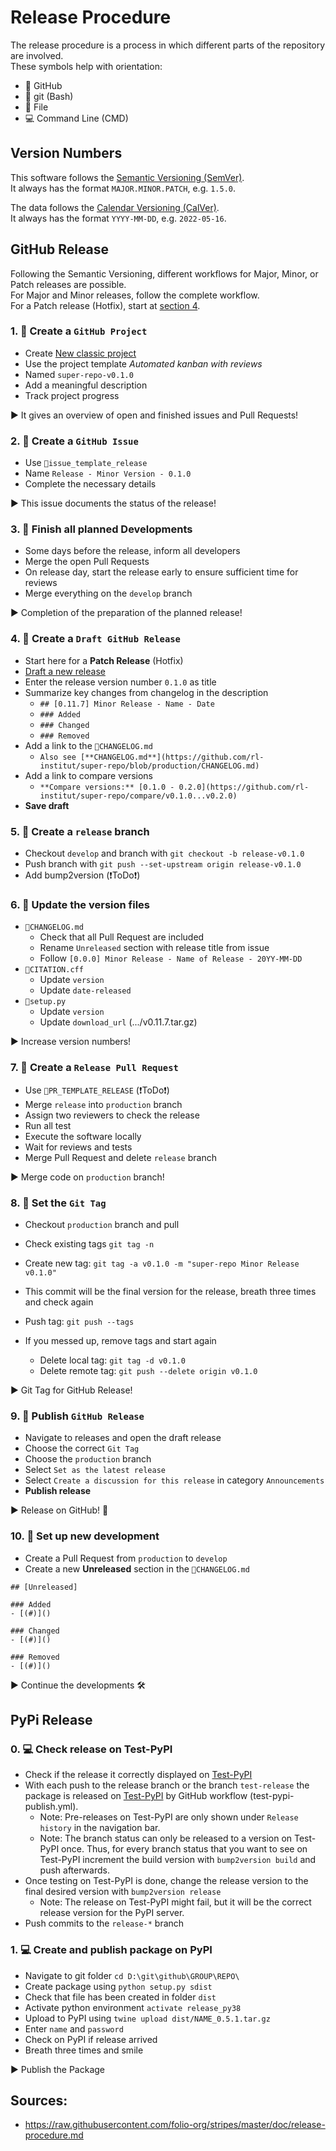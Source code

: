 # Release Procedure

The release procedure is a process in which different parts of the repository are involved.<br>
These symbols help with orientation:
* 🐙 GitHub
* 💠 git (Bash)
* 📝 File
* 💻 Command Line (CMD)


## Version Numbers

This software follows the [Semantic Versioning (SemVer)](https://semver.org/).<br>
It always has the format `MAJOR.MINOR.PATCH`, e.g. `1.5.0`.

The data follows the [Calendar Versioning (CalVer)](https://calver.org/).<br>
It always has the format `YYYY-MM-DD`, e.g. `2022-05-16`.


## GitHub Release

Following the Semantic Versioning, different workflows for Major, Minor, or Patch
releases are possible. <br>
For Major and Minor releases, follow the complete workflow.<br>
For a Patch release (Hotfix), start at [section 4](https://github.com/rl-institut/super-repo/blob/production/RELEASE_PROCEDURE.md#4--create-a-draft-github-release).

### 1. 🐙 Create a `GitHub Project`
* Create [New classic project](https://github.com/rl-institut/super-repo/projects?type=classic)
* Use the project template *Automated kanban with reviews*
* Named `super-repo-v0.1.0`
* Add a meaningful description
* Track project progress

▶️ It gives an overview of open and finished issues and Pull Requests!

### 2. 🐙 Create a `GitHub Issue`
* Use `📝issue_template_release`
* Name `Release - Minor Version - 0.1.0`
* Complete the necessary details

▶️ This issue documents the status of the release!

### 3. 🐙 Finish all planned Developments
* Some days before the release, inform all developers
* Merge the open Pull Requests
* On release day, start the release early to ensure sufficient time for reviews
* Merge everything on the `develop` branch

▶️ Completion of the preparation of the planned release!

### 4. 🐙 Create a `Draft GitHub Release`
* Start here for a **Patch Release** (Hotfix)
* [Draft a new release](https://github.com/rl-institut/super-repo/releases/new)
* Enter the release version number `0.1.0` as title
* Summarize key changes from changelog in the description
    * `## [0.11.7] Minor Release - Name - Date`
    * `### Added`
    * `### Changed`
    * `### Removed`
* Add a link to the `📝CHANGELOG.md`
    * `Also see [**CHANGELOG.md**](https://github.com/rl-institut/super-repo/blob/production/CHANGELOG.md)`
* Add a link to compare versions
    * `**Compare versions:** [0.1.0 - 0.2.0](https://github.com/rl-institut/super-repo/compare/v0.1.0...v0.2.0)`
* **Save draft**

### 5. 💠 Create a `release` branch
* Checkout `develop` and branch with `git checkout -b release-v0.1.0`
* Push branch with `git push --set-upstream origin release-v0.1.0`
* Add bump2version (❗ToDo❗) 

### 6. 📝 Update the version files
* `📝CHANGELOG.md`
    * Check that all Pull Request are included
    * Rename `Unreleased` section with release title from issue
    * Follow `[0.0.0] Minor Release - Name of Release - 20YY-MM-DD`
* `📝CITATION.cff`
    * Update `version`
    * Update `date-released`
* `📝setup.py`
    * Update `version`
    * Update `download_url` (.../v0.11.7.tar.gz)

▶️ Increase version numbers!

### 7. 🐙 Create a `Release Pull Request`
* Use `📝PR_TEMPLATE_RELEASE` (❗ToDo❗)
* Merge `release` into `production` branch
* Assign two reviewers to check the release
* Run all test
* Execute the software locally
* Wait for reviews and tests
* Merge Pull Request and delete `release` branch

▶️ Merge code on `production` branch!

### 8. 💠 Set the `Git Tag`
* Checkout `production` branch and pull
* Check existing tags `git tag -n`
* Create new tag: `git tag -a v0.1.0 -m "super-repo Minor Release v0.1.0"`
* This commit will be the final version for the release, breath three times and check again
* Push tag: `git push --tags`

* If you messed up, remove tags and start again
    * Delete local tag: `git tag -d v0.1.0`
    * Delete remote tag: `git push --delete origin v0.1.0`

▶️ Git Tag for GitHub Release!

### 9. 🐙 Publish `GitHub Release`
* Navigate to releases and open the draft release
* Choose the correct `Git Tag`
* Choose the `production` branch
* Select `Set as the latest release`
* Select `Create a discussion for this release` in category `Announcements`
* **Publish release**

▶️ Release on GitHub! 🚀

### 10. 🐙 Set up new development
* Create a Pull Request from `production` to `develop`
* Create a new **Unreleased** section in the `📝CHANGELOG.md`
```
## [Unreleased]

### Added
- [(#)]()

### Changed
- [(#)]()

### Removed
- [(#)]()
```

▶️ Continue the developments 🛠


## PyPi Release

### 0. 💻 Check release on Test-PyPI
* Check if the release it correctly displayed on [Test-PyPI](https://test.pypi.org/project/open-mastr/#history)
* With each push to the release branch or the branch `test-release` the package is released on [Test-PyPI](https://test.pypi.org/project/open-mastr/#history) by GitHub workflow (test-pypi-publish.yml).
  * Note: Pre-releases on Test-PyPI are only shown under `Release history` in the navigation bar.
  * Note: The branch status can only be released to a version on Test-PyPI once. Thus, for every branch status that you want to see on Test-PyPI increment the build version with `bump2version build` and push afterwards.
* Once testing on Test-PyPI is done, change the release version to the final desired version with `bump2version release`
  * Note: The release on Test-PyPI might fail, but it will be the correct release version for the PyPI server.
* Push commits to the `release-*` branch

### 1. 💻 Create and publish package on PyPI
* Navigate to git folder `cd D:\git\github\GROUP\REPO\`
* Create package using `python setup.py sdist`
* Check that file has been created in folder `dist`
* Activate python environment `activate release_py38`
* Upload to PyPI using `twine upload dist/NAME_0.5.1.tar.gz`
* Enter `name` and `password`
* Check on PyPI if release arrived
* Breath three times and smile

▶️ Publish the Package

## Sources:
* https://raw.githubusercontent.com/folio-org/stripes/master/doc/release-procedure.md
